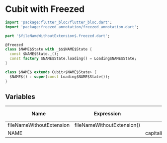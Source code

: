 # Cubit with Freezed

```dart
import 'package:flutter_bloc/flutter_bloc.dart';
import 'package:freezed_annotation/freezed_annotation.dart';

part '$fileNameWithoutExtension$.freezed.dart';

@freezed
class $NAME$State with _$$$NAME$State {
  const $NAME$State._();
  const factory $NAME$State.loading() = Loading$NAME$State;
}

class $NAME$ extends Cubit<$NAME$State> {
  $NAME$() : super(const Loading$NAME$State());
}
```

## Variables

| Name                     | Expression                 | Default value                                     | Skip if Default |
|--------------------------|----------------------------|---------------------------------------------------|-----------------|
| fileNameWithoutExtension | fileNameWithoutExtension() |                                                   | true            |
| NAME                     |                            | capitalize(camelCase(fileNameWithoutExtension())) |                 |
